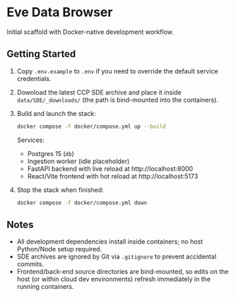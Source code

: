 # Eve Data Browser

Initial scaffold with Docker-native development workflow.

## Getting Started

1. Copy `.env.example` to `.env` if you need to override the default service credentials.
2. Download the latest CCP SDE archive and place it inside `data/SDE/_downloads/` (the path is bind-mounted into the containers).
3. Build and launch the stack:

   ```bash
   docker compose -f docker/compose.yml up --build
   ```

   Services:
   - Postgres 15 (`db`)
   - Ingestion worker (idle placeholder)
   - FastAPI backend with live reload at http://localhost:8000
   - React/Vite frontend with hot reload at http://localhost:5173

4. Stop the stack when finished:

   ```bash
   docker compose -f docker/compose.yml down
   ```

## Notes

- All development dependencies install inside containers; no host Python/Node setup required.
- SDE archives are ignored by Git via `.gitignore` to prevent accidental commits.
- Frontend/back-end source directories are bind-mounted, so edits on the host (or within cloud dev environments) refresh immediately in the running containers.
